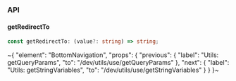 

### API

#### getRedirectTo

```ts
const getRedirectTo: (value?: string) => string;
```


~{
  "element": "BottomNavigation",
  "props": {
    "previous": {
      "label": "Utils: getQueryParams",
      "to": "/dev/utils/use/getQueryParams"
    },
    "next": {
      "label": "Utils: getStringVariables",
      "to": "/dev/utils/use/getStringVariables"
    }
  }
}~